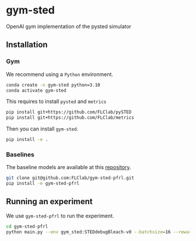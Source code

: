 # gym-sted

OpenAI gym implementation of the pysted simulator

## Installation

### Gym

We recommend using a `Python` environment.
```bash
conda create -n gym-sted python=3.10
conda activate gym-sted
```

This requires to install `pysted` and `metrics`
```bash
pip install git+https://github.com/FLClab/pySTED
pip install git+https://github.com/FLClab/metrics
```

Then you can install `gym-sted`.
```bash
pip install -e .
```

### Baselines

The baseline models are available at this [repository](https://github.com/FLClab/gym-sted-pfrl).
```bash
git clone git@github.com:FLClab/gym-sted-pfrl.git
pip install -e gym-sted-pfrl
```

## Running an experiment

We use `gym-sted-pfrl` to run the experiment.
```bash
cd gym-sted-pfrl
python main.py --env gym_sted:STEDdebugBleach-v0 --batchsize=16 --reward-scale-factor=1.0 --eval-interval=100 --eval-n-runs=5
```
